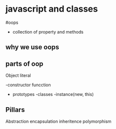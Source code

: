 # javascript and classes

#oops
- collection of property and methods

## why we use oops

## parts of oop
Object literal

-constructor funcction
- prototypes
-classes
-instance(new, this)

## Pillars
Abstraction
encapsulation
inheritence
polymorphism